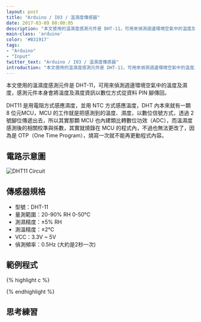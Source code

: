 ```yaml
---
layout: post
title: "Arduino / I03 / 溫濕度傳感器"
date: 2017-03-09 00:00:05
description: "本文使用的溫濕度感測元件是 DHT-11，可用來偵測週邊環境空氣中的溫度及濕度，感測元件本身會將溫度及濕度資訊以數位方式從資料 PIN 腳傳回。"
main-class: 'arduino'
color: '#B31917'
tags:
- "Arduino"
- "Input"
twitter_text: "Arduino / I03 / 溫濕度傳感器"
introduction: "本文使用的溫濕度感測元件是 DHT-11，可用來偵測週邊環境空氣中的溫度及濕度，感測元件本身會將溫度及濕度資訊以數位方式從資料 PIN 腳傳回。"
---
```


本文使用的溫濕度感測元件是 DHT-11，可用來偵測週邊環境空氣中的溫度及濕度，感測元件本身會將溫度及濕度資訊以數位方式從資料 PIN 腳傳回。

DHT11 是用電阻方式感應濕度，並用 NTC 方式感應溫度，DHT 內本來就有一顆 8 位元MCU，MCU 的工作就是把感測到的溫度、濕度，以數位信號方式，透過 2 號腳位傳遞出去，所以其實那顆 MCU 也內建類比轉數位功效（ADC），而溫濕度感測後的相關校準與係數，其實就燒錄在 MCU 的程式內，不過也無法更改了，因為是 OTP（One Time Program），燒寫一次就不能再更動程式內容。

## 電路示意圖

![DHT11 Circuit](https://i0.wp.com/www.circuitbasics.com/wp-content/uploads/2015/10/Arduino-DHT11-Tutorial-3-Pin-DHT11-Wiring-Diagram.png)

## 傳感器規格
* 型號：DHT-11
* 量測範圍：20-90% RH 0-50℃
* 測濕精度：±5% RH
* 測溫精度：±2℃
* VCC：3.3V ~ 5V
* 偵測頻率：0.5Hz (大約是2秒一次)

## 範例程式

{% highlight c %}

{% endhighlight %}

## 思考練習


